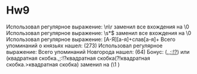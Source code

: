 # Hw9
Использовал регулярное выражение: \n\r заменил все вхождения на \0
Использовал регулярное выражение: \s*$ заменил все вхождения на \0
Использовал регулярное выражение: [А-Я][а-я]+слав[а-я]+ Всего упоминаний о князьях нашел: (273)
Использовал регулярное выражение:  Всего упоминаний Новгорода нашел: (64)
 Бонус: ([.,;:!?](?![.>])) или (квадратная скобка.,;:!?квадратная скобка(?!квадратная скобка.>квадратная скобка) заменил на  (\1 )
